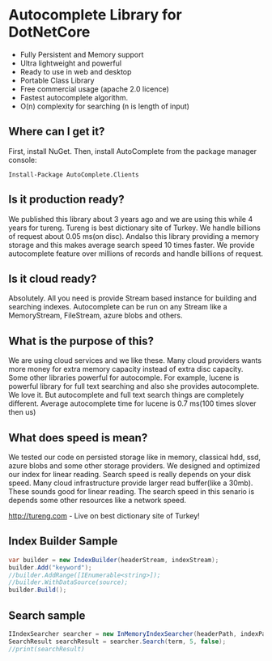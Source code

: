 # Autocomplete Library for DotNetCore
- Fully Persistent and Memory support
- Ultra lightweight and powerful
- Ready to use in web and desktop
- Portable Class Library
- Free commercial usage (apache 2.0 licence)
- Fastest autocomplete algorithm. 
- O(n) complexity for searching (n is length of input)

## Where can I get it?
First, install NuGet. Then, install AutoComplete from the package manager console:

```
Install-Package AutoComplete.Clients
```

## Is it production ready?
We published this library about 3 years ago and we are using this while 4 years for tureng. Tureng is best dictionary site of Turkey. We handle billions of request about 0.05 ms(on disc). Andalso this library providing a memory storage and this makes average search speed 10 times faster. We provide autocomplete feature over millions of records and handle billions of request.

## Is it cloud ready?
Absolutely. All you need is provide Stream based instance for building and searching indexes. Autocomplete can be run on any Stream like a MemoryStream, FileStream, azure blobs and others.

## What is the purpose of this?
We are using cloud services and we like these. Many cloud providers wants more money for extra memory capacity instead of extra disc capacity. Some other libraries powerful for autocomple. For example, lucene is powerful library for full text searching and also she provides autocomplete. We love it. But autocomplete and full text search things are completely different. Average autocomplete time for lucene is 0.7 ms(100 times slover then us)

## What does speed is mean?
We tested our code on persisted storage like in memory, classical hdd, ssd, azure blobs and some other storage providers.  We designed and optimized our index for linear reading. Search speed is really depends on your disk speed. Many cloud infrastructure provide larger read buffer(like a 30mb). These sounds good for linear reading. The search speed in this senario is depends some other resources like a network speed.

http://tureng.com - Live on best dictionary site of Turkey!

## Index Builder Sample
```csharp
var builder = new IndexBuilder(headerStream, indexStream);
builder.Add("keyword");
//builder.AddRange([IEnumerable<string>]);
//builder.WithDataSource(source);
builder.Build();
```

## Search sample
```csharp
IIndexSearcher searcher = new InMemoryIndexSearcher(headerPath, indexPath);
SearchResult searchResult = searcher.Search(term, 5, false);
//print(searchResult)
```

